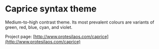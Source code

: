 # Caprice syntax theme

Medium-to-high contrast theme. Its most prevalent colours are variants of green, red, blue, cyan, and violet.

Project page: [http://www.protesilaos.com/caprice](http://www.protesilaos.com/caprice)
